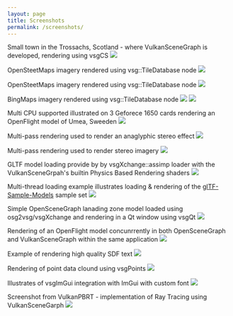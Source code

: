 ```yaml
---
layout: page
title: Screenshots
permalink: /screenshots/
---
```


Small town in the Trossachs, Scotland - where VulkanSceneGraph is developed, rendering using vsgCS
![](screenshots/Callander-Cesium.png)

OpenSteetMaps imagery rendered using vsg::TileDatabase node
![](screenshots/Home.png)

OpenSteetMaps imagery rendered using vsg::TileDatabase node
![](screenshots/openstreetmap.png)

BingMaps imagery rendered using vsg::TileDatabase node
![](screenshots/BingMaps.png)
![](screenshots/Bocachica.png)

Multi CPU supported illustrated on 3 Geforece 1650 cards rendering an OpenFlight model of Umea, Sweeden
![](screenshots/MultiGPU.jpg)

Multi-pass rendering used to render an anaglyphic stereo effect
![](screenshots/stereo_cessna.png)

Multi-pass rendering used to render stereo imagery
![](screenshots/stereo_images.png)

GLTF model loading provide by by vsgXchange::assimp loader with the VulkanSceneGrpah's builtin Physics Based Rendering shaders
![](screenshots/FlightHelmet.png)

Multi-thread loading example illustrates loading & rendering of the [glTF-Sample-Models](https://github.com/KhronosGroup/glTF-Sample-Models) sample set
![](screenshots/vsgdyanmicload.png)

Simple OpenSceneGraph lanading zone model loaded using osg2vsg/vsgXchange and rendering in a Qt window using vsgQt
![](screenshots/vsgQt.png)

Rendering of an OpenFlight model concunrrently in both OpenSceneGraph and VulkanSceneGraph within the same application
![](screenshots/vsgwithosg.png)

Example of rendering high quality SDF text
![](screenshots/vsgtext.png)

Rendering of point data clound using vsgPoints
![](screenshots/midsteeple.png)

Illustrates of vsgImGui integration with ImGui with custom font
![](screenshots/vsgImGuiCustomFonts.png)

Screenshot from VulkanPBRT - implementation of Ray Tracing using VulkanSceneGarph
![](screenshots/vulknapbrt_sponza.png)
